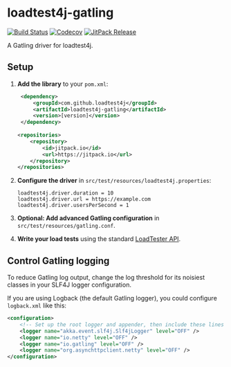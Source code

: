 # loadtest4j-gatling

[![Build Status](https://travis-ci.com/loadtest4j/loadtest4j-gatling.svg?branch=master)](https://travis-ci.com/loadtest4j/loadtest4j-gatling)
[![Codecov](https://codecov.io/gh/loadtest4j/loadtest4j-gatling/branch/master/graph/badge.svg)](https://codecov.io/gh/loadtest4j/loadtest4j-gatling)
[![JitPack Release](https://jitpack.io/v/com.github.loadtest4j/loadtest4j-gatling.svg)](https://jitpack.io/#com.github.loadtest4j/loadtest4j-gatling)

A Gatling driver for loadtest4j.

## Setup

1. **Add the library** to your `pom.xml`:

    ```xml
     <dependency>
         <groupId>com.github.loadtest4j</groupId>
         <artifactId>loadtest4j-gatling</artifactId>
         <version>[version]</version>
     </dependency>   
     
    <repositories>
        <repository>
            <id>jitpack.io</id>
            <url>https://jitpack.io</url>
        </repository>
    </repositories>
    ```

2. **Configure the driver** in `src/test/resources/loadtest4j.properties`:
    
    ```properties
    loadtest4j.driver.duration = 10
    loadtest4j.driver.url = https://example.com
    loadtest4j.driver.usersPerSecond = 1
    ```

3. **Optional: Add advanced Gatling configuration** in `src/test/resources/gatling.conf`.

4. **Write your load tests** using the standard [LoadTester API](https://github.com/loadtest4j/loadtest4j).

## Control Gatling logging

To reduce Gatling log output, change the log threshold for its noisiest classes in your SLF4J logger configuration.

If you are using Logback (the default Gatling logger), you could configure `logback.xml` like this:

```xml
<configuration>
    <!-- Set up the root logger and appender, then include these lines -->
    <logger name="akka.event.slf4j.Slf4jLogger" level="OFF" />
    <logger name="io.netty" level="OFF" />
    <logger name="io.gatling" level="OFF" />
    <logger name="org.asynchttpclient.netty" level="OFF" />
</configuration>
```
